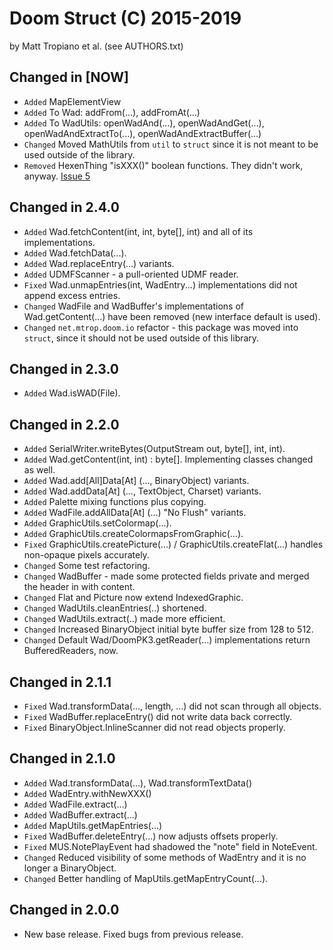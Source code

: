 Doom Struct (C) 2015-2019 
=========================
by Matt Tropiano et al. (see AUTHORS.txt)


Changed in [NOW]
----------------

- `Added` MapElementView
- `Added` To Wad: addFrom(...), addFromAt(...)
- `Added` To WadUtils: openWadAnd(...), openWadAndGet(...), openWadAndExtractTo(...), openWadAndExtractBuffer(...)
- `Changed` Moved MathUtils from `util` to `struct` since it is not meant to be used outside of the library.
- `Removed` HexenThing "isXXX()" boolean functions. They didn't work, anyway. [Issue 5](https://github.com/MTrop/DoomStruct/issues/5)


Changed in 2.4.0
----------------

- `Added` Wad.fetchContent(int, int, byte[], int) and all of its implementations.
- `Added` Wad.fetchData(...).
- `Added` Wad.replaceEntry(...) variants.
- `Added` UDMFScanner - a pull-oriented UDMF reader.
- `Fixed` Wad.unmapEntries(int, WadEntry...) implementations did not append excess entries.
- `Changed` WadFile and WadBuffer's implementations of Wad.getContent(...) have been removed (new interface default is used).
- `Changed` `net.mtrop.doom.io` refactor - this package was moved into `struct`, since it should not be used outside of this library.


Changed in 2.3.0
----------------

- `Added` Wad.isWAD(File).


Changed in 2.2.0
----------------

- `Added` SerialWriter.writeBytes(OutputStream out, byte[], int, int).
- `Added` Wad.getContent(int, int) : byte[]. Implementing classes changed as well.
- `Added` Wad.add[All]Data[At] (..., BinaryObject) variants.
- `Added` Wad.addData[At] (..., TextObject, Charset) variants.
- `Added` Palette mixing functions plus copying.
- `Added` WadFile.addAllData[At] (...) "No Flush" variants.
- `Added` GraphicUtils.setColormap(...).
- `Added` GraphicUtils.createColormapsFromGraphic(...).
- `Fixed` GraphicUtils.createPicture(...) / GraphicUtils.createFlat(...) handles non-opaque pixels accurately.
- `Changed` Some test refactoring.
- `Changed` WadBuffer - made some protected fields private and merged the header in with content.
- `Changed` Flat and Picture now extend IndexedGraphic.
- `Changed` WadUtils.cleanEntries(..) shortened.
- `Changed` WadUtils.extract(..) made more efficient.
- `Changed` Increased BinaryObject initial byte buffer size from 128 to 512.
- `Changed` Default Wad/DoomPK3.getReader(...) implementations return BufferedReaders, now.


Changed in 2.1.1
----------------

- `Fixed` Wad.transformData(..., length, ...) did not scan through all objects.
- `Fixed` WadBuffer.replaceEntry() did not write data back correctly.
- `Fixed` BinaryObject.InlineScanner did not read objects properly.


Changed in 2.1.0
----------------

- `Added` Wad.transformData(...), Wad.transformTextData()
- `Added` WadEntry.withNewXXX()
- `Added` WadFile.extract(...)
- `Added` WadBuffer.extract(...)
- `Added` MapUtils.getMapEntries(...)
- `Fixed` WadBuffer.deleteEntry(...) now adjusts offsets properly.
- `Fixed` MUS.NotePlayEvent had shadowed the "note" field in NoteEvent.
- `Changed` Reduced visibility of some methods of WadEntry and it is no longer a BinaryObject.
- `Changed` Better handling of MapUtils.getMapEntryCount(...).


Changed in 2.0.0
----------------

- New base release. Fixed bugs from previous release.
